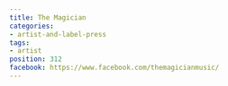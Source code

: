 ```yaml
---
title: The Magician
categories:
- artist-and-label-press
tags:
- artist
position: 312
facebook: https://www.facebook.com/themagicianmusic/
---
```


